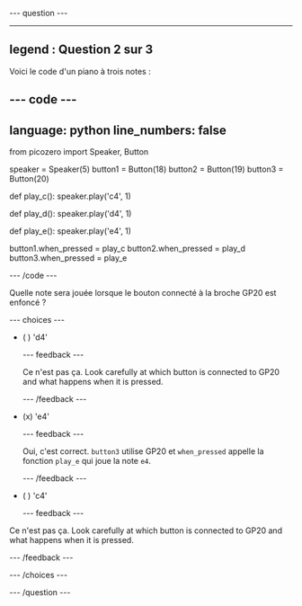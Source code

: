 
--- question ---

---
legend : Question 2 sur 3
---

Voici le code d'un piano à trois notes :

--- code ---
---
language: python
line_numbers: false
---
from picozero import Speaker, Button

speaker = Speaker(5) button1 = Button(18) button2 = Button(19) button3 = Button(20)

def play_c(): speaker.play('c4', 1)

def play_d(): speaker.play('d4', 1)

def play_e(): speaker.play('e4', 1)

button1.when_pressed = play_c button2.when_pressed = play_d button3.when_pressed = play_e

--- /code ---

Quelle note sera jouée lorsque le bouton connecté à la broche GP20 est enfoncé ?

--- choices ---

- ( ) 'd4'

  --- feedback ---

  Ce n'est pas ça. Look carefully at which button is connected to GP20 and what happens when it is pressed.

  --- /feedback ---

- (x) 'e4'

  --- feedback ---

  Oui, c'est correct. `button3` utilise GP20 et `when_pressed` appelle la fonction `play_e` qui joue la note `e4`.

  --- /feedback ---

- ( ) 'c4'

  --- feedback ---

Ce n'est pas ça. Look carefully at which button is connected to GP20 and what happens when it is pressed.

  --- /feedback ---

--- /choices ---

--- /question ---
